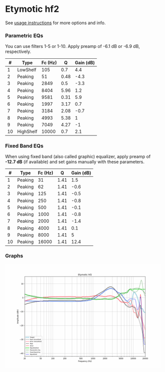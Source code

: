 # Etymotic hf2
See [usage instructions](https://github.com/jaakkopasanen/AutoEq#usage) for more options and info.

### Parametric EQs
You can use filters 1-5 or 1-10. Apply preamp of -6.1 dB or -6.9 dB, respectively.

|   # | Type      |   Fc (Hz) |    Q |   Gain (dB) |
|-----|-----------|-----------|------|-------------|
|   1 | LowShelf  |       105 | 0.7  |         4.4 |
|   2 | Peaking   |        51 | 0.48 |        -4.3 |
|   3 | Peaking   |      2849 | 0.5  |        -3.3 |
|   4 | Peaking   |      8404 | 5.96 |         1.2 |
|   5 | Peaking   |      9581 | 0.31 |         5.9 |
|   6 | Peaking   |      1997 | 3.17 |         0.7 |
|   7 | Peaking   |      3184 | 2.08 |        -0.7 |
|   8 | Peaking   |      4993 | 5.38 |         1   |
|   9 | Peaking   |      7049 | 4.27 |        -1   |
|  10 | HighShelf |     10000 | 0.7  |         2.1 |

### Fixed Band EQs
When using fixed band (also called graphic) equalizer, apply preamp of **-12.7 dB** (if available) and set gains manually with these parameters.

|   # | Type    |   Fc (Hz) |    Q |   Gain (dB) |
|-----|---------|-----------|------|-------------|
|   1 | Peaking |        31 | 1.41 |         1.5 |
|   2 | Peaking |        62 | 1.41 |        -0.6 |
|   3 | Peaking |       125 | 1.41 |        -0.5 |
|   4 | Peaking |       250 | 1.41 |        -0.8 |
|   5 | Peaking |       500 | 1.41 |        -0.1 |
|   6 | Peaking |      1000 | 1.41 |        -0.8 |
|   7 | Peaking |      2000 | 1.41 |        -1.4 |
|   8 | Peaking |      4000 | 1.41 |         0.1 |
|   9 | Peaking |      8000 | 1.41 |         5   |
|  10 | Peaking |     16000 | 1.41 |        12.4 |

### Graphs
![](./Etymotic%20hf2.png)
